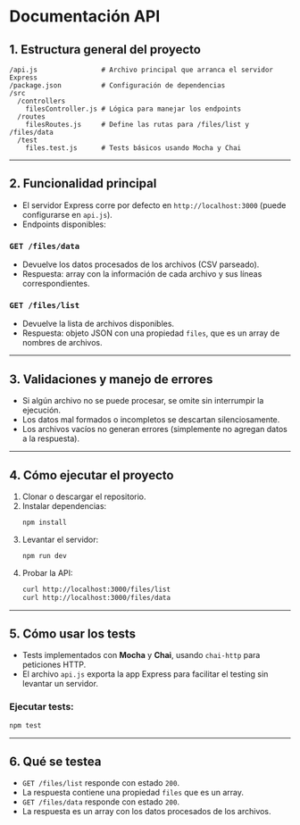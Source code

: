 
# Documentación API

## 1. Estructura general del proyecto

```
/api.js                # Archivo principal que arranca el servidor Express
/package.json          # Configuración de dependencias
/src
  /controllers
    filesController.js # Lógica para manejar los endpoints
  /routes
    filesRoutes.js     # Define las rutas para /files/list y /files/data
  /test
    files.test.js      # Tests básicos usando Mocha y Chai
```

---
## 2. Funcionalidad principal

- El servidor Express corre por defecto en `http://localhost:3000` (puede configurarse en `api.js`).
- Endpoints disponibles:

### `GET /files/data`

- Devuelve los datos procesados de los archivos (CSV parseado).
- Respuesta: array con la información de cada archivo y sus líneas correspondientes.

### `GET /files/list`

- Devuelve la lista de archivos disponibles.
- Respuesta: objeto JSON con una propiedad `files`, que es un array de nombres de archivos.

---

## 3. Validaciones y manejo de errores

- Si algún archivo no se puede procesar, se omite sin interrumpir la ejecución.
- Los datos mal formados o incompletos se descartan silenciosamente.
- Los archivos vacíos no generan errores (simplemente no agregan datos a la respuesta).

---
## 4. Cómo ejecutar el proyecto

1. Clonar o descargar el repositorio.
2. Instalar dependencias:
   ```bash
   npm install
   ```
3. Levantar el servidor:
   ```bash
   npm run dev
   ```
4. Probar la API:
   ```bash
   curl http://localhost:3000/files/list
   curl http://localhost:3000/files/data
   ```
---
## 5. Cómo usar los tests

- Tests implementados con **Mocha** y **Chai**, usando `chai-http` para peticiones HTTP.
- El archivo `api.js` exporta la app Express para facilitar el testing sin levantar un servidor.

### Ejecutar tests:

```bash
npm test
```
---
## 6. Qué se testea

- `GET /files/list` responde con estado `200`.
- La respuesta contiene una propiedad `files` que es un array.
- `GET /files/data` responde con estado `200`.
- La respuesta es un array con los datos procesados de los archivos.
